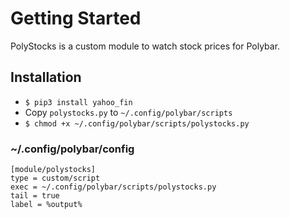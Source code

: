 # Getting Started

PolyStocks is a custom module to watch stock prices for Polybar.

## Installation

- `$ pip3 install yahoo_fin`
- Copy `polystocks.py` to `~/.config/polybar/scripts`
- `$ chmod +x ~/.config/polybar/scripts/polystocks.py`

### ~/.config/polybar/config

```
[module/polystocks]
type = custom/script
exec = ~/.config/polybar/scripts/polystocks.py
tail = true
label = %output%
```
